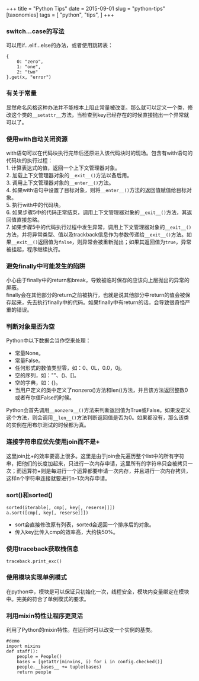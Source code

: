 +++
title = "Python Tips"
date = 2015-09-01
slug = "python-tips"
[taxonomies]
tags = [
  "python",
  "tips",
]
+++

<div class="article_content" id="article_contents_inner_4362677852" dir="ltr">
						<h3>switch...case的写法</h3>

<p>可以用if...elif...else的办法，或者使用跳转表：</p>

<pre style="max-width: 1241px; overflow: auto;"><code>{
    0: "zero",
    1: "one",
    2: "two"
}.get(x, "error")
</code></pre>

<h3>有关于常量</h3>

<p>显然命名风格这种办法并不能根本上阻止常量被改变。那么就可以定义一个类，修改这个类的<code>__setattr__</code>方法，当检查到key已经存在的时候直接抛出一个异常就可以了。</p>

<h3>使用with自动关闭资源</h3>

<p>with语句可以在代码块执行完毕后还原进入该代码块时的现场。包含有with语句的代码块的执行过程： <br>
1. 计算表达式的值，返回一个上下文管理器对象。 <br>
2. 加载上下文管理器对象的<code>__exit__()</code>方法以备后用。 <br>
3. 调用上下文管理器对象的<code>__enter__()</code>方法。 <br>
4. 如果with语句中设置了目标对象，则将<code>__enter__()</code>方法的返回值赋值给目标对象。 <br>
5. 执行with中的代码块。 <br>
6. 如果步骤5中的代码正常结束，调用上下文管理器对象的<code>__exit__()</code>方法，其返回值直接忽略。 <br>
7. 如果步骤5中的代码执行过程中发生异常，调用上下文管理器对象的<code>__exit__()</code>方法，并将异常类型、值以及trackback信息作为参数传递给<code>__exit__()</code>方法。如果<code>__exit__()</code>返回值为<code>false</code>，则异常会被重新抛出；如果其返回值为<code>true</code>，异常被挂起，程序继续执行。</p>

<h3>避免finally中可能发生的陷阱</h3>

<p>小心由于finally中的return和break，导致被临时保存的应该向上层抛出的异常的屏蔽。 <br>
finally会在其他部分的return之前被执行，也就是说其他部分中return的值会被保存起来，先去执行finally中的代码。如果finally中有return的话，会导致很奇怪严重的错误。</p>

<h3>判断对象是否为空</h3>

<p>Python中以下数据会当作空来处理：</p>

<ul><li>常量None。</li>
<li>常量False。</li>
<li>任何形式的数值类型零，如：0、0L，0.0，0j。</li>
<li>空的序列，如：""、()、[]。</li>
<li>空的字典，如：{}。</li>
<li>当用户定义的类中定义了nonzero()方法和len()方法，并且该方法返回整数0或者布尔值False的时候。</li>
</ul><p>Python会首先调用<code>__nonzero__()</code>方法来判断返回值为True或False。如果没定义这个方法，则会调用<code>__len__()</code>方法判断返回值是否为0。如果都没有，那么该类的实例在用布尔测试的时候都为真。</p>

<h3>连接字符串应优先使用join而不是+</h3>

<p>这里join比+的效率要高上很多。这里是由于join会先遍历整个list中的所有字符串，把他们的长度加起来，只进行一次内存申请，这里所有的字符串只会被拷贝一次；而运算符+则是每进行一个运算都要申请一次内存，并且进行一次内存拷贝，这样n个字符串连接就要进行n-1次内存申请。</p>

<h3>sort()和sorted()</h3>

<pre style="max-width: 1241px; overflow: auto;"><code>sorted(iterable[, cmp[, key[, reserse]]])
a.sort([cmp[, key[, reserse]]])
</code></pre>

<ul><li>sort会直接修改原有列表，sorted会返回一个排序后的对象。</li>
<li>传入key比传入cmp的效率高，大约快50%。</li>
</ul><h3>使用traceback获取栈信息</h3>

<pre style="max-width: 1241px; overflow: auto;"><code>traceback.print_exc()
</code></pre>

<h3>使用模块实现单例模式</h3>

<p>在python中，模块是可以保证只初始化一次，线程安全，模块内变量绑定在模块中。完美的符合了单例模式的要求。</p>

<h3>利用mixin特性让程序更灵活</h3>

<p>利用了Python的mixin特性。在运行时可以改变一个实例的基类。</p>

<pre style="max-width: 1241px; overflow: auto;"><code>#demo
import mixins
def staff():
    people = People()
    bases = [getattr(minxins, i) for i in config.checked()]
    people.__bases__ += tuple(bases)
    return people
</code></pre>